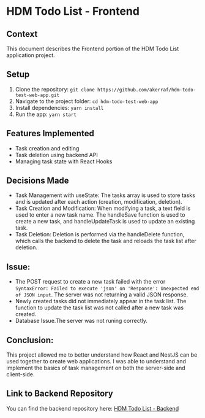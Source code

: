 # HDM Todo List - Frontend

## Context

This document describes the Frontend portion of the HDM Todo List application project.

## Setup
1. Clone the repository: `git clone https://github.com/akerraf/hdm-todo-test-web-app.git`
2. Navigate to the project folder: `cd hdm-todo-test-web-app`
3. Install dependencies: `yarn install`
4. Run the app: `yarn start`

## Features Implemented
- Task creation and editing
- Task deletion using backend API
- Managing task state with React Hooks

##  Decisions Made
- Task Management with useState: The tasks array is used to store tasks and is updated after each action (creation, modification, deletion).
- Task Creation and Modification: When modifying a task, a text field is used to enter a new task name. The handleSave function is used to create a new task, and handleUpdateTask is used to update an existing task.
- Task Deletion: Deletion is performed via the handleDelete function, which calls the backend to delete the task and reloads the task list after deletion.

## Issue:
- The POST request to create a new task failed with the error `SyntaxError: Failed to execute 'json' on 'Response': Unexpected end of JSON input`. The server was not returning a valid JSON response.
- Newly created tasks did not immediately appear in the task list. The function to update the task list was not called after a new task was created.
- Database Issue.The server was not runing correctly.

## Conclusion:
This project allowed me to better understand how React and NestJS can be used together to create web applications. I was able to understand and implement the basics of task management on both the server-side and client-side.

## Link to Backend Repository
You can find the backend repository here: [HDM Todo List - Backend](https://github.com/akerraf/hdm-todo-test-api)
